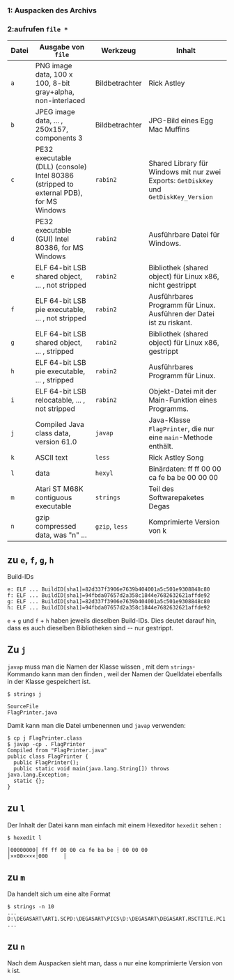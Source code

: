 

### 1: Auspacken des Archivs
### 2:aufrufen  `file *` 

| Datei                | Ausgabe von `file`               | Werkzeug                            | Inhalt |
|---|---|---|---|
| `a` | PNG image data, 100 x 100, 8-bit gray+alpha, non-interlaced | Bildbetrachter | Rick Astley |
| `b` |JPEG image data, ... , 250x157, components 3 | Bildbetrachter | JPG-Bild eines Egg Mac Muffins |
| `c` | PE32 executable (DLL) (console) Intel 80386 (stripped to external PDB), for MS Windows | `rabin2` | Shared Library für Windows mit nur zwei Exports: `GetDiskKey` und `GetDiskKey_Version` |
| `d` | PE32 executable (GUI) Intel 80386, for MS Windows | `rabin2` | Ausführbare Datei für Windows. 
| `e` | ELF 64-bit LSB shared object, ... , not stripped | `rabin2` | Bibliothek (shared object) für Linux x86, nicht gestrippt |
| `f` | ELF 64-bit LSB pie executable, ... , not stripped | `rabin2` | Ausführbares Programm für Linux. Ausführen der Datei ist zu riskant. |
| `g` | ELF 64-bit LSB shared object, ... , stripped | `rabin2` | Bibliothek (shared object) für Linux x86, gestrippt |
| `h` | ELF 64-bit LSB pie executable, ... , stripped | `rabin2` | Ausführbares Programm für Linux. |
| `i` | ELF 64-bit LSB relocatable, ... , not stripped | `rabin2` | Objekt-Datei mit der Main-Funktion eines Programms. |
| `j` | Compiled Java class data, version 61.0 | `javap` | Java-Klasse  `FlagPrinter`, die nur eine `main`-Methode enthält. |
| `k` | ASCII text | `less` | Rick Astley Song |
| `l` | data | `hexyl` | Binärdaten: ff ff 00 00 ca fe ba be 00 00 00 |
| `m` | Atari ST M68K contiguous executable | `strings` | Teil des Softwarepaketes Degas |
| `n` | gzip compressed data, was "n" ... | `gzip`, `less` | Komprimierte Version von k  |

## zu `e`, `f`, `g`, `h`

 Build-IDs

```console
e: ELF ... BuildID[sha1]=82d337f3906e7639b404001a5c501e9308848c80
f: ELF ... BuildID[sha1]=94fbda07657d2a358c1844e7682632621affde92
g: ELF ... BuildID[sha1]=82d337f3906e7639b404001a5c501e9308848c80
h: ELF ... BuildID[sha1]=94fbda07657d2a358c1844e7682632621affde92
```

`e` + `g` und `f` + `h` haben jeweils dieselben Build-IDs. Dies deutet darauf hin, dass es auch dieselben Bibliotheken sind -- nur  gestrippt.

## Zu `j`

`javap` muss man die Namen der Klasse wissen ,  mit dem `strings`-Kommando  kann man den finden , weil der Namen der Quelldatei ebenfalls in der Klasse gespeichert ist.

```console
$ strings j

SourceFile
FlagPrinter.java

```

Damit kann man die Datei umbenennen und `javap` verwenden:

```console
$ cp j FlagPrinter.class
$ javap -cp . FlagPrinter
Compiled from "FlagPrinter.java"
public class FlagPrinter {
  public FlagPrinter();
  public static void main(java.lang.String[]) throws java.lang.Exception;
  static {};
}
```

## zu `l`

Der Inhalt der Datei kann man  einfach mit einem Hexeditor  `hexedit` sehen  :

```console
$ hexedit l

│00000000│ ff ff 00 00 ca fe ba be ┊ 00 00 00                │××00××××┊000     │

```

## zu `m`

Da  handelt sich um eine alte Format

```console
$ strings -n 10
...
D:\DEGASART\ART1.SCPD:\DEGASART\PICS\D:\DEGASART\DEGASART.RSCTITLE.PC1
...
```

## zu `n`

Nach dem Auspacken sieht man, dass `n` nur eine komprimierte Version von `k` ist.
